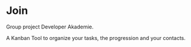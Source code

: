 # Join
Group project Developer Akademie.

A Kanban Tool to organize your tasks, the progression and your contacts.
